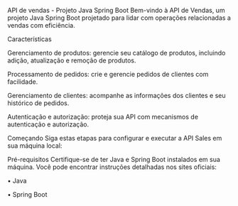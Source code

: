 API de vendas - Projeto Java Spring Boot
Bem-vindo à API de Vendas, um projeto Java Spring Boot projetado para lidar com operações relacionadas a vendas com eficiência.

Características

Gerenciamento de produtos: gerencie seu catálogo de produtos, incluindo adição, atualização e remoção de produtos.

Processamento de pedidos: crie e gerencie pedidos de clientes com facilidade.

Gerenciamento de clientes: acompanhe as informações dos clientes e seu histórico de pedidos.

Autenticação e autorização: proteja sua API com mecanismos de autenticação e autorização.

Começando
Siga estas etapas para configurar e executar a API Sales em sua máquina local:

Pré-requisitos
Certifique-se de ter Java e Spring Boot instalados em sua máquina. Você pode encontrar instruções detalhadas nos sites oficiais:

• Java

• Spring Boot 
